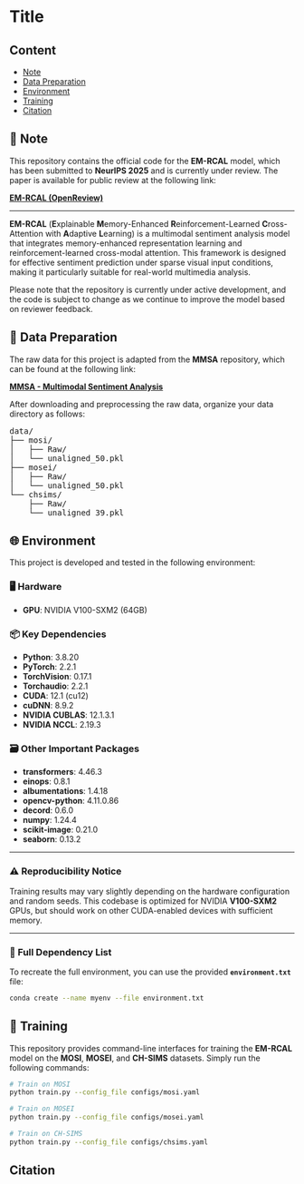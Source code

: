 # Title



## Content
- [Note](#Note)
- [Data Preparation](#Data-preparation)
- [Environment](#Environment)
- [Training](#Training)
- [Citation](#Citation)


## 📌 Note

This repository contains the official code for the **EM-RCAL** model, which has been submitted to **NeurIPS 2025** and is currently under review. The paper is available for public review at the following link:

**[EM-RCAL (OpenReview)](https://openreview.net/forum?id=3owTb8JNgJ)**

---

**EM-RCAL** (**E**xplainable **M**emory-Enhanced **R**einforcement-Learned **C**ross-Attention with **A**daptive **L**earning) is a multimodal sentiment analysis model that integrates memory-enhanced representation learning and reinforcement-learned cross-modal attention. This framework is designed for effective sentiment prediction under sparse visual input conditions, making it particularly suitable for real-world multimedia analysis.

Please note that the repository is currently under active development, and the code is subject to change as we continue to improve the model based on reviewer feedback.



## 📁 Data Preparation


The raw data for this project is adapted from the **MMSA** repository, which can be found at the following link:

**[MMSA - Multimodal Sentiment Analysis](https://github.com/thuiar/MMSA)**

After downloading and preprocessing the raw data, organize your data directory as follows:
<pre>
data/
├── mosi/
│   ├── Raw/
│   └── unaligned_50.pkl
├── mosei/
│   ├── Raw/
│   └── unaligned_50.pkl
└── chsims/
    ├── Raw/
    └── unaligned_39.pkl
</pre>

## 🌐 Environment

This project is developed and tested in the following environment:

### **🖥️ Hardware**
- **GPU**: NVIDIA V100-SXM2 (64GB)

### **📦 Key Dependencies**
- **Python**: 3.8.20  
- **PyTorch**: 2.2.1  
- **TorchVision**: 0.17.1  
- **Torchaudio**: 2.2.1  
- **CUDA**: 12.1 (cu12)  
- **cuDNN**: 8.9.2  
- **NVIDIA CUBLAS**: 12.1.3.1  
- **NVIDIA NCCL**: 2.19.3  

### **🗃️ Other Important Packages**
- **transformers**: 4.46.3  
- **einops**: 0.8.1  
- **albumentations**: 1.4.18  
- **opencv-python**: 4.11.0.86  
- **decord**: 0.6.0  
- **numpy**: 1.24.4  
- **scikit-image**: 0.21.0  
- **seaborn**: 0.13.2  

---

### **⚠️ Reproducibility Notice**
Training results may vary slightly depending on the hardware configuration and random seeds. This codebase is optimized for NVIDIA **V100-SXM2** GPUs, but should work on other CUDA-enabled devices with sufficient memory.

---

### **🔗 Full Dependency List**
To recreate the full environment, you can use the provided **`environment.txt`** file:

```bash
conda create --name myenv --file environment.txt
```

## 🚀 Training

This repository provides command-line interfaces for training the **EM-RCAL** model on the **MOSI**, **MOSEI**, and **CH-SIMS** datasets. Simply run the following commands:

```bash
# Train on MOSI
python train.py --config_file configs/mosi.yaml

# Train on MOSEI
python train.py --config_file configs/mosei.yaml

# Train on CH-SIMS
python train.py --config_file configs/chsims.yaml
```


## Citation
